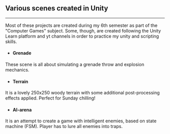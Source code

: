 ## Various scenes created in Unity  
---  

Most of these projects are created during my 6th semester as part of the "Computer Games" subject. Some, though, are created following the Unity Learn platform and yt channels in order to practice my unity and scripting skills.  

* #### Grenade  
These scene is all about simulating a grenade throw and explosion mechanics.  

* #### Terrain  
It is a lovely 250x250 woody terrain with some additional post-processing effects applied. Perfect for Sunday chilling!      
* #### AI-arena  
It is an attempt to create a game with intelligent enemies, based on state machine (FSM). Player has to lure all enemies into traps.  
